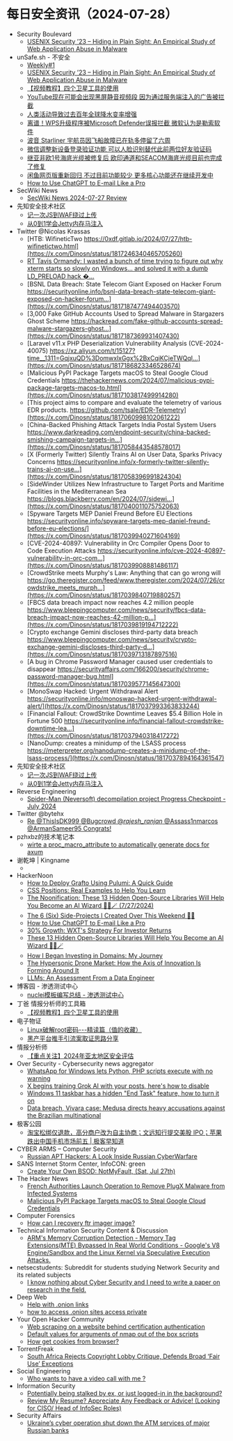# 每日安全资讯（2024-07-28）

- Security Boulevard
  - [USENIX Security ’23 – Hiding in Plain Sight: An Empirical Study of Web Application Abuse in Malware](https://securityboulevard.com/2024/07/usenix-security-23-hiding-in-plain-sight-an-empirical-study-of-web-application-abuse-in-malware/)
- unSafe.sh - 不安全
  - [Weekly#1](https://buaq.net/go-252811.html)
  - [USENIX Security ’23 – Hiding in Plain Sight: An Empirical Study of Web Application Abuse in Malware](https://buaq.net/go-252810.html)
  - [【视频教程】四个卫星工具的使用](https://buaq.net/go-252813.html)
  - [YouTube现在可能会出现黑屏静音视频段 因为通过服务端注入的广告被拦截](https://buaq.net/go-252819.html)
  - [人类活动导致过去百年全球降水变率增强](https://buaq.net/go-252817.html)
  - [离谱！WPS升级程序被Microsoft Defender误报拦截 微软认为是勒索软件](https://buaq.net/go-252820.html)
  - [波音 Starliner 宇航员因飞船故障已在轨多停留了六周](https://buaq.net/go-252818.html)
  - [微信调整新设备登录验证功能 可以人脸识别替代此前两位好友验证码](https://buaq.net/go-252798.html)
  - [继亚非欧1号海底光缆被修复后 欧印通道和SEACOM海底光缆目前也完成了修复](https://buaq.net/go-252799.html)
  - [闲鱼网页版重新回归 不过目前功能较少 更多核心功能还在继续开发中](https://buaq.net/go-252800.html)
  - [How to Use ChatGPT to E-mail Like a Pro](https://buaq.net/go-252823.html)
- SecWiki News
  - [SecWiki News 2024-07-27 Review](http://www.sec-wiki.com/?2024-07-27)
- 先知安全技术社区
  - [记一次JS到WAF绕过上传](https://xz.aliyun.com/t/15142)
  - [从0到1学会Jetty内存马注入](https://xz.aliyun.com/t/15141)
- Twitter @Nicolas Krassas
  - [HTB: WifineticTwo https://0xdf.gitlab.io/2024/07/27/htb-wifinetictwo.html](https://x.com/Dinosn/status/1817246340465705260)
  - [RT Tavis Ormandy: I wasted a bunch of time trying to figure out why xterm starts so slowly on Windows... and solved it with a dumb LD_PRELOAD hack �...](https://x.com/Dinosn/status/1817245843813978286)
  - [BSNL Data Breach: State Telecom Giant Exposed on Hacker Forum https://securityonline.info/bsnl-data-breach-state-telecom-giant-exposed-on-hacker-forum...](https://x.com/Dinosn/status/1817187477494403570)
  - [3,000 Fake GitHub Accounts Used to Spread Malware in Stargazers Ghost Scheme https://hackread.com/fake-github-accounts-spread-malware-stargazers-ghost...](https://x.com/Dinosn/status/1817187369931407430)
  - [Laravel v11.x PHP Deserialization Vulnerability Analysis (CVE-2024-40075) https://xz.aliyun.com/t/15127?time__1311=GqjxuQD%3DomwxlxGgx%2BxCqiKCjeTWQqI...](https://x.com/Dinosn/status/1817186823346528674)
  - [Malicious PyPI Package Targets macOS to Steal Google Cloud Credentials https://thehackernews.com/2024/07/malicious-pypi-package-targets-macos-to.html](https://x.com/Dinosn/status/1817103817499914280)
  - [This project aims to compare and evaluate the telemetry of various EDR products. https://github.com/tsale/EDR-Telemetry](https://x.com/Dinosn/status/1817060998102061222)
  - [China-Backed Phishing Attack Targets India Postal System Users https://www.darkreading.com/endpoint-security/china-backed-smishing-campaign-targets-in...](https://x.com/Dinosn/status/1817058443548578017)
  - [X (Formerly Twitter) Silently Trains AI on User Data, Sparks Privacy Concerns https://securityonline.info/x-formerly-twitter-silently-trains-ai-on-use...](https://x.com/Dinosn/status/1817058396991824304)
  - [SideWinder Utilizes New Infrastructure to Target Ports and Maritime Facilities in the Mediterranean Sea https://blogs.blackberry.com/en/2024/07/sidewi...](https://x.com/Dinosn/status/1817040011075752063)
  - [Spyware Targets MEP Daniel Freund Before EU Elections https://securityonline.info/spyware-targets-mep-daniel-freund-before-eu-elections/](https://x.com/Dinosn/status/1817039940271604169)
  - [CVE-2024-40897: Vulnerability in Orc Compiler Opens Door to Code Execution Attacks https://securityonline.info/cve-2024-40897-vulnerability-in-orc-com...](https://x.com/Dinosn/status/1817039908881486117)
  - [CrowdStrike meets Murphy's Law: Anything that can go wrong will https://go.theregister.com/feed/www.theregister.com/2024/07/26/crowdstrike_meets_murph...](https://x.com/Dinosn/status/1817039840719880257)
  - [FBCS data breach impact now reaches 4.2 million people https://www.bleepingcomputer.com/news/security/fbcs-data-breach-impact-now-reaches-42-million-p...](https://x.com/Dinosn/status/1817039819194712222)
  - [Crypto exchange Gemini discloses third-party data breach https://www.bleepingcomputer.com/news/security/crypto-exchange-gemini-discloses-third-party-d...](https://x.com/Dinosn/status/1817039713187897516)
  - [A bug in Chrome Password Manager caused user credentials to disappear https://securityaffairs.com/166200/security/chrome-password-manager-bug.html](https://x.com/Dinosn/status/1817039577145647300)
  - [MonoSwap Hacked: Urgent Withdrawal Alert https://securityonline.info/monoswap-hacked-urgent-withdrawal-alert/](https://x.com/Dinosn/status/1817037993363833244)
  - [Financial Fallout: CrowdStrike Downtime Leaves $5.4 Billion Hole in Fortune 500 https://securityonline.info/financial-fallout-crowdstrike-downtime-lea...](https://x.com/Dinosn/status/1817037940318417272)
  - [NanoDump: creates a minidump of the LSASS process https://meterpreter.org/nanodump-creates-a-minidump-of-the-lsass-process/](https://x.com/Dinosn/status/1817037894164361547)
- 先知安全技术社区
  - [记一次JS到WAF绕过上传](https://xz.aliyun.com/t/15142)
  - [从0到1学会Jetty内存马注入](https://xz.aliyun.com/t/15141)
- Reverse Engineering
  - [Spider-Man (Neversoft) decompilation project Progress Checkpoint - July 2024](https://www.reddit.com/r/ReverseEngineering/comments/1edkusx/spiderman_neversoft_decompilation_project/)
- Twitter @bytehx
  - [Re @ThisIsDK999 @Bugcrowd @_rajesh_ranjan_ @Assass1nmarcos @ArmanSameer95 Congrats!](https://x.com/bytehx343/status/1817031313070915794)
- pzhxbz的技术笔记本
  - [wirte a proc_macro_attribute to automatically generate docs for axum](https://pzhxbz.cn/?p=179)
- 谢乾坤 | Kingname
  - [](https://www.kingname.info/2024/07/27/crawl-anything/)
- HackerNoon
  - [How to Deploy Grafto Using Pulumi: A Quick Guide](https://hackernoon.com/how-to-deploy-grafto-using-pulumi-a-quick-guide?source=rss)
  - [CSS Positions: Real Examples to Help You Learn](https://hackernoon.com/css-positions-real-examples-to-help-you-learn?source=rss)
  - [The Noonification: These 13 Hidden Open-Source Libraries Will Help You Become an AI Wizard 🧙‍♂️🪄  (7/27/2024)](https://hackernoon.com/7-27-2024-noonification?source=rss)
  - [The 6 (Six) Side-Projects I Created Over This Weekend 😮‍💨](https://hackernoon.com/the-6-six-side-projects-i-created-over-this-weekend?source=rss)
  - [How to Use ChatGPT to E-mail Like a Pro](https://hackernoon.com/how-to-use-chatgpt-to-e-mail-like-a-pro?source=rss)
  - [30% Growth: WXT's Strategy For Investor Returns](https://hackernoon.com/30percent-growth-wxts-strategy-for-investor-returns?source=rss)
  - [These 13 Hidden Open-Source Libraries Will Help You Become an AI Wizard 🧙‍♂️🪄](https://hackernoon.com/these-13-hidden-open-source-libraries-will-help-you-become-an-ai-wizard?source=rss)
  - [How I Began Investing in Domains: My Journey](https://hackernoon.com/how-i-began-investing-in-domains-my-journey?source=rss)
  - [The Hypersonic Drone Market: How the Axis of Innovation Is Forming Around It](https://hackernoon.com/the-hypersonic-drone-market-how-the-axis-of-innovation-is-forming-around-it?source=rss)
  - [LLMs: An Assessment From a Data Engineer](https://hackernoon.com/llms-an-assessment-from-a-data-engineer?source=rss)
- 博客园 - 渗透测试中心
  - [nuclei模板编写总结 - 渗透测试中心](https://www.cnblogs.com/backlion/p/18326684)
- 丁爸 情报分析师的工具箱
  - [【视频教程】四个卫星工具的使用](https://mp.weixin.qq.com/s?__biz=MzI2MTE0NTE3Mw==&mid=2651145291&idx=1&sn=00e73a4aa62d2746b859cae611c5cbeb&chksm=f1af3371c6d8ba679505a1f6f342456a6b19762b08b714c4f46ac210c8bb89cd6ff6eb504caf&scene=58&subscene=0#rd)
- 电子物证
  - [Linux破解root密码---精读篇（值的收藏）](https://mp.weixin.qq.com/s?__biz=MzAwNDcwMDgzMA==&mid=2651047718&idx=1&sn=01c5289e0719bb946d12b52f9297aa50&chksm=80d088d7b7a701c178e91d8df70db350cb8f1e7f163cb68d65438cb8656a2b610a97fe6a8272&scene=58&subscene=0#rd)
  - [黑产平台推手引流案取证思路分享](https://mp.weixin.qq.com/s?__biz=MzAwNDcwMDgzMA==&mid=2651047718&idx=2&sn=7bd391e0b97888e35e7b4c57a48556f4&chksm=80d088d7b7a701c1c8da17a05e2559e243744a03a1b39fdbdf37b4344f42e355fd6a40fe0c7e&scene=58&subscene=0#rd)
- 情报分析师
  - [【重点关注】2024年亚太地区安全评估](https://mp.weixin.qq.com/s?__biz=MzA3Mjc1MTkwOA==&mid=2650553486&idx=1&sn=313c8c2c869baacb0bbad9f593f039c3&chksm=871112c5b0669bd3d5d2de5f18ad579145c56e2d5a7b351db62bc97425ff60fa82faafc43ef7&scene=58&subscene=0#rd)
- Over Security - Cybersecurity news aggregator
  - [WhatsApp for Windows lets Python, PHP scripts execute with no warning](https://www.bleepingcomputer.com/news/security/whatsapp-for-windows-lets-python-php-scripts-execute-with-no-warning/)
  - [X begins training Grok AI with your posts, here's how to disable](https://www.bleepingcomputer.com/news/security/x-begins-training-grok-ai-with-your-posts-heres-how-to-disable/)
  - [Windows 11 taskbar has a hidden "End Task" feature, how to turn it on](https://www.bleepingcomputer.com/news/microsoft/windows-11-taskbar-has-a-hidden-end-task-feature-how-to-turn-it-on/)
  - [Data breach, Vivara case: Medusa directs heavy accusations against the Brazilian multinational](https://www.suspectfile.com/data-breach-vivara-case-medusa-directs-heavy-accusations-against-the-brazilian-multinational/)
- 极客公园
  - [淘宝松绑仅退款，高分商户改为自主协商；文远知行提交美股 IPO；苹果跌出中国手机市场前五 | 极客早知道](https://mp.weixin.qq.com/s?__biz=MTMwNDMwODQ0MQ==&mid=2653048532&idx=1&sn=219ecb1a8d8e19582198d9d987dbe6a3&chksm=7e5733624920ba7472d8e0042f2ed38b18055319fbcfaf8948eb9191010f5689ac7b3e64ba30&scene=58&subscene=0#rd)
- CYBER ARMS – Computer Security
  - [Russian APT Hackers: A Look Inside Russian CyberWarfare](https://cyberarms.wordpress.com/2024/07/26/russian-apt-hackers-a-look-inside-russian-cyberwarfare/)
- SANS Internet Storm Center, InfoCON: green
  - [Create Your Own BSOD: NotMyFault, (Sat, Jul 27th)](https://isc.sans.edu/diary/rss/31120)
- The Hacker News
  - [French Authorities Launch Operation to Remove PlugX Malware from Infected Systems](https://thehackernews.com/2024/07/french-authorities-launch-operation-to.html)
  - [Malicious PyPI Package Targets macOS to Steal Google Cloud Credentials](https://thehackernews.com/2024/07/malicious-pypi-package-targets-macos-to.html)
- Computer Forensics
  - [How can I recovery ftr imager image?](https://www.reddit.com/r/computerforensics/comments/1edc6q8/how_can_i_recovery_ftr_imager_image/)
- Technical Information Security Content & Discussion
  - [ARM's Memory Corruption Detection - Memory Tag Extensions(MTE) Bypassed In Real World Conditions - Google's V8 Engine/Sandbox and the Linux Kernel via Speculative Execution Attacks.](https://www.reddit.com/r/netsec/comments/1edntkn/arms_memory_corruption_detection_memory_tag/)
- netsecstudents: Subreddit for students studying Network Security and its related subjects
  - [I know nothing about Cyber Security and I need to write a paper on research in the field.](https://www.reddit.com/r/netsecstudents/comments/1ed6fmf/i_know_nothing_about_cyber_security_and_i_need_to/)
- Deep Web
  - [Help with .onion links](https://www.reddit.com/r/deepweb/comments/1eda6g7/help_with_onion_links/)
  - [how to access .onion sites access private](https://www.reddit.com/r/deepweb/comments/1ede36a/how_to_access_onion_sites_access_private/)
- Your Open Hacker Community
  - [Web scraping on a website behind certification authentication](https://www.reddit.com/r/HowToHack/comments/1edq57u/web_scraping_on_a_website_behind_certification/)
  - [Default values for arguments of nmap out of the box scripts](https://www.reddit.com/r/HowToHack/comments/1edmkg6/default_values_for_arguments_of_nmap_out_of_the/)
  - [How get cookies from browser?](https://www.reddit.com/r/HowToHack/comments/1edq99e/how_get_cookies_from_browser/)
- TorrentFreak
  - [South Africa Rejects Copyright Lobby Critique, Defends Broad ‘Fair Use’ Exceptions](https://torrentfreak.com/south-africa-rejects-copyright-lobby-critique-defends-broad-fair-use-exceptions-240727/)
- Social Engineering
  - [Who wants to have a video call with me ?](https://www.reddit.com/r/SocialEngineering/comments/1edet1j/who_wants_to_have_a_video_call_with_me/)
- Information Security
  - [Potentially being stalked by ex, or just logged-in in the background?](https://www.reddit.com/r/Information_Security/comments/1edsxtt/potentially_being_stalked_by_ex_or_just_loggedin/)
  - [Review My Resume? Appreciate Any Feedback or Advice! (Looking for CISO/ Head of InfoSec Roles)](https://www.reddit.com/r/Information_Security/comments/1edqynt/review_my_resume_appreciate_any_feedback_or/)
- Security Affairs
  - [Ukraine’s cyber operation shut down the ATM services of major Russian banks](https://securityaffairs.com/166214/cyber-warfare-2/atm-services-russian-banks-hacked.html)
